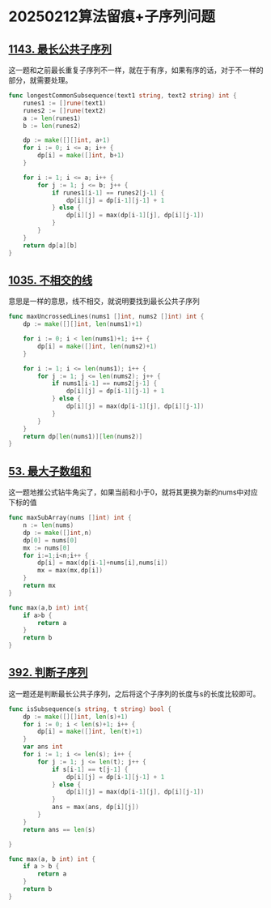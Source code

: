 # 20250212算法留痕+子序列问题

## [1143. 最长公共子序列](https://leetcode.cn/problems/longest-common-subsequence/)

这一题和之前最长重复子序列不一样，就在于有序，如果有序的话，对于不一样的部分，就需要处理。

```go
func longestCommonSubsequence(text1 string, text2 string) int {
	runes1 := []rune(text1)
	runes2 := []rune(text2)
	a := len(runes1)
	b := len(runes2)

	dp := make([][]int, a+1)
	for i := 0; i <= a; i++ {
		dp[i] = make([]int, b+1)
	}

	for i := 1; i <= a; i++ {
		for j := 1; j <= b; j++ {
			if runes1[i-1] == runes2[j-1] {
				dp[i][j] = dp[i-1][j-1] + 1
			} else {
				dp[i][j] = max(dp[i-1][j], dp[i][j-1])
			}
		}
	}
	return dp[a][b]
}
```

## [1035. 不相交的线](https://leetcode.cn/problems/uncrossed-lines/)

意思是一样的意思，线不相交，就说明要找到最长公共子序列

```go
func maxUncrossedLines(nums1 []int, nums2 []int) int {
	dp := make([][]int, len(nums1)+1)

	for i := 0; i < len(nums1)+1; i++ {
		dp[i] = make([]int, len(nums2)+1)
	}

	for i := 1; i <= len(nums1); i++ {
		for j := 1; j <= len(nums2); j++ {
			if nums1[i-1] == nums2[j-1] {
				dp[i][j] = dp[i-1][j-1] + 1
			} else {
				dp[i][j] = max(dp[i-1][j], dp[i][j-1])
			}
		}
	}
	return dp[len(nums1)][len(nums2)]
}
```

## [53. 最大子数组和](https://leetcode.cn/problems/maximum-subarray/)

这一题地推公式钻牛角尖了，如果当前和小于0，就将其更换为新的nums中对应下标的值

```go
func maxSubArray(nums []int) int {
    n := len(nums)
    dp := make([]int,n)
    dp[0] = nums[0]
    mx := nums[0]
    for i:=1;i<n;i++ {
        dp[i] = max(dp[i-1]+nums[i],nums[i])
        mx = max(mx,dp[i])
    }
    return mx
}

func max(a,b int) int{
    if a>b {
        return a 
    }
    return b
}
```

## [392. 判断子序列](https://leetcode.cn/problems/is-subsequence/)

这一题还是判断最长公共子序列，之后将这个子序列的长度与s的长度比较即可。

```go
func isSubsequence(s string, t string) bool {
	dp := make([][]int, len(s)+1)
	for i := 0; i < len(s)+1; i++ {
		dp[i] = make([]int, len(t)+1)
	}
	var ans int
	for i := 1; i <= len(s); i++ {
		for j := 1; j <= len(t); j++ {
			if s[i-1] == t[j-1] {
				dp[i][j] = dp[i-1][j-1] + 1
			} else {
				dp[i][j] = max(dp[i-1][j], dp[i][j-1])
			}
			ans = max(ans, dp[i][j])
		}
	}
	return ans == len(s)

}

func max(a, b int) int {
	if a > b {
		return a
	}
	return b
}
```

